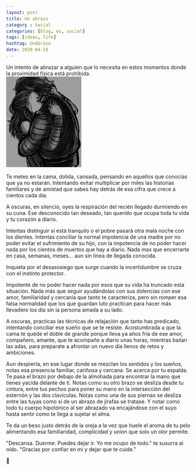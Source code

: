 ```yaml
---
layout: post
title: Un abrazo
category : Social
categories: [blog, es, social]
tags: [ideas, life]
hashtag: UnAbrazo
date: 2020-04-10
---
```


Un intento de abrazar a alguien que lo necesita en estos momentos donde la proximidad física está prohibida.  
![Un Abrazo](/images/unabrazo-0.jpeg)

Te metes en la cama, dolida, cansada, pensando en aquellos que conocías que ya no estarán. Intentando evitar multiplicar por miles las historias familiares y de amistad que sabes hay detrás de esa cifra que crece a cientos cada dia.

A oscuras, en silencio, oyes la respiración del recién llegado durmiendo en su cuna. Ese desconocido tan deseado, tan querido que ocupa toda tu vida y tu corazón a diario.

Intentas distinguir si está tranquilo o el pobre pasará otra mala noche con los dientes. Intentas conciliar la normal impotencia de una madre por no poder evitar el sufrimiento de su hijo, con la impotencia de no poder hacer nada por los cientos de muertos que hay a diario. Nada mas que encerrarte en casa, semanas, meses... aun sin linea de llegada conocida.

Inquieta por el desasosiego que surge cuando la incertidumbre se cruza con el instinto protector.

Impotente de no poder hacer nada por esos que su vida ha truncado esta situación. Nada más que seguir ayudándolas con sus dolencias con ese amor, familiaridad y cercanía que tanto te caracteriza, pero sin romper esa falsa normalidad que los que guardan luto practican para hacer más llevadero los día sin la persona amada a su lado.

A oscuras, practicas las técnicas de relajación que tanto has predicado, intentando conciliar ese sueño que se te resiste. Acostumbrada a que la cama te quede el doble de grande porque lleva ya años fría de ese amor, compañero, amante, que te acompañe a diario unas horas, mientras bailan las adas, para preparate a afrontar un nuevo día llenos de retos y ambiciones.

Aun despierta, en ese lugar donde se mezclan los sentidos y los sueños, notas esa presencia familiar, cariñosa y cercana. Se acerca por tu espalda. Te pasa el brazo por debajo de la almohada para encontrar la mano que tienes yacida delante de ti. Notas como su otro brazo se desliza desde tu cintura, entre tus pechos para poner su mano en la intersección del esternón y las dos clavículas. Notas como una de sus piernas se desliza entre las tuyas como si de un abrazo de jirafas se tratase. Y notar como todo tu cuerpo hipotónico al ser abrazado va encajándose con el suyo hasta sentir como te llega a sujetar el alma.

Te da un beso justo detrás de la oreja a la vez que huele el aroma de tu pelo alimentando esa familiaridad, complicidad y union que solo un olor permite.

"Descansa. Duerme. Puedes dejar ir. Yo me ocupo de todo." te susurra al oído.
"Gracias por confiar en mi y dejar que te cuide."

🌹
